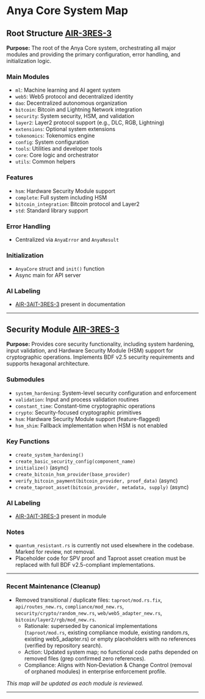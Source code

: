 # Anya Core System Map

## Root Structure [AIR-3][AIS-3][RES-3]

**Purpose:** The root of the Anya Core system, orchestrating all major modules and providing the primary configuration, error handling, and initialization logic.

### Main Modules

- `ml`: Machine learning and AI agent system
- `web5`: Web5 protocol and decentralized identity
- `dao`: Decentralized autonomous organization
- `bitcoin`: Bitcoin and Lightning Network integration
- `security`: System security, HSM, and validation
- `layer2`: Layer2 protocol support (e.g., DLC, RGB, Lightning)
- `extensions`: Optional system extensions
- `tokenomics`: Tokenomics engine
- `config`: System configuration
- `tools`: Utilities and developer tools
- `core`: Core logic and orchestrator
- `utils`: Common helpers

### Features

- `hsm`: Hardware Security Module support
- `complete`: Full system including HSM
- `bitcoin_integration`: Bitcoin protocol and Layer2
- `std`: Standard library support

### Error Handling

- Centralized via `AnyaError` and `AnyaResult`

### Initialization

- `AnyaCore` struct and `init()` function
- Async main for API server

### AI Labeling

- [AIR-3][AIS-3][AIT-3][AIP-3][RES-3] present in documentation

---

## Security Module [AIR-3][AIS-3][RES-3]

**Purpose:** Provides core security functionality, including system hardening, input validation, and Hardware Security Module (HSM) support for cryptographic operations. Implements BDF v2.5 security requirements and supports hexagonal architecture.

### Submodules

- `system_hardening`: System-level security configuration and enforcement
- `validation`: Input and process validation routines
- `constant_time`: Constant-time cryptographic operations
- `crypto`: Security-focused cryptographic primitives
- `hsm`: Hardware Security Module support (feature-flagged)
- `hsm_shim`: Fallback implementation when HSM is not enabled

### Key Functions

- `create_system_hardening()`
- `create_basic_security_config(component_name)`
- `initialize()` (async)
- `create_bitcoin_hsm_provider(base_provider)`
- `verify_bitcoin_payment(bitcoin_provider, proof_data)` (async)
- `create_taproot_asset(bitcoin_provider, metadata, supply)` (async)

### AI Labeling

- [AIR-3][AIS-3][AIT-3][AIP-3][RES-3] present in module

### Notes

- `quantum_resistant.rs` is currently not used elsewhere in the codebase. Marked for review, not removal.
- Placeholder code for SPV proof and Taproot asset creation must be replaced with full BDF v2.5-compliant implementations.

---

### Recent Maintenance (Cleanup)

- Removed transitional / duplicate files: `taproot/mod.rs.fix`, `api/routes_new.rs`, `compliance/mod_new.rs`, `security/crypto/random_new.rs`, `web/web5_adapter_new.rs`, `bitcoin/layer2/rgb/mod_new.rs`.
 	- Rationale: superseded by canonical implementations (`taproot/mod.rs`, existing compliance module, existing random.rs, existing web5_adapter.rs) or empty placeholders with no references (verified by repository search).
 	- Action: Updated system map; no functional code paths depended on removed files (grep confirmed zero references).
 	- Compliance: Aligns with Non‑Deviation & Change Control (removal of orphaned modules) in enterprise enforcement profile.

*This map will be updated as each module is reviewed.*

---
<!-- AI Labeling Reference Definitions -->
[AIS-3]: ../docs_legacy/standards/AI_LABELING.md
[AIP-3]: ../docs_legacy/standards/AI_LABELING.md
[RES-3]: ../docs_legacy/standards/AI_LABELING.md
